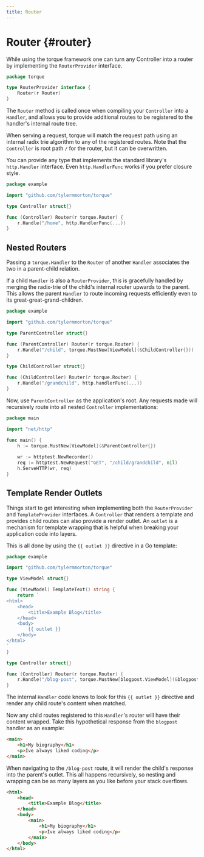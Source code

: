 ```yaml
---
title: Router
---
```


# Router {#router}

While using the torque framework one can turn any Controller into a router by implementing the `RouterProvider` interface.

```go
package torque 

type RouterProvider interface {
    Router(r Router)
}
```

The `Router` method is called once when compiling your `Controller` into a `Handler`, and allows you to provide additional routes to be registered to the handler's internal route tree.

When serving a request, torque will match the request path using an internal radix trie algorithm to any of the registered routes. Note that the `Controller` is root path `/` for the router, but it can be overwritten.

You can provide any type that implements the standard library's `http.Handler` interface. Even `http.HandlerFunc` works if you prefer closure style.

```go
package example

import "github.com/tylermmorton/torque"

type Controller struct{}

func (Controller) Router(r torque.Router) {
    r.Handle("/home", http.HandlerFunc(...))
}
```

## Nested Routers

Passing a `torque.Handler` to the `Router` of another `Handler` associates the two in a parent-child relation. 

If a child `Handler` is also a `RouterProvider`, this is gracefully handled by merging the radix-trie of the child's internal router upwards to the parent. This allows the parent `Handler` to route incoming requests efficiently even to its great-great-grand-children.

```go
package example

import "github.com/tylermmorton/torque"

type ParentController struct{}

func (ParentController) Router(r torque.Router) {
    r.Handle("/child", torque.MustNew[ViewModel](&ChildController{}))
}

type ChildController struct{}

func (ChildController) Router(r torque.Router) {
	r.Handle("/grandchild", http.handlerFunc(...))
}
```

Now, use `ParentController` as the application's root. Any requests made will recursively route into all nested `Controller` implementations:

```go
package main

import "net/http"

func main() {
	h := torque.MustNew[ViewModel](&ParentController{})
	
	wr := httptest.NewRecorder()
	req := httptest.NewRequest("GET", "/child/grandchild", nil)
	h.ServeHTTP(wr, req)
}
```

## Template Render Outlets

Things start to get interesting when implementing both the `RouterProvider` and `TemplateProvider` interfaces. A `Controller` that renders a template and provides child routes can also provide a render outlet. An `outlet` is a mechanism for template wrapping that is helpful when breaking your application code into layers.

This is all done by using the `{{ outlet }}` directive in a Go template:

```go
package example

import "github.com/tylermmorton/torque"

type ViewModel struct{}

func (ViewModel) TemplateText() string {
	return `
<html>
    <head>
        <title>Example Blog</title>
    </head>
    <body>
        {{ outlet }}
    </body>
</html>
`
}

type Controller struct{}

func (Controller) Router(r torque.Router) {
    r.Handle("/blog-post", torque.MustNew[blogpost.ViewModel](&blogpost.Controller{}))
}
```

The internal `Handler` code knows to look for this `{{ outlet }}` directive and render any child route's content when matched.

Now any child routes registered to this `Handler`'s router will have their content wrapped. Take this hypothetical response from the `blogpost` handler as an example:

```html
<main>
    <h1>My biography</h1>
    <p>Ive always liked coding</p>
</main>
```

When navigating to the `/blog-post` route, it will render the child's response into the parent's outlet. This all happens recursively, so nesting and wrapping can be as many layers as you like before your stack overflows.

```html
<html>
    <head>
        <title>Example Blog</title>
    </head>
    <body>
        <main>
            <h1>My biography</h1>
            <p>Ive always liked coding</p>
        </main>
    </body>
</html>
```